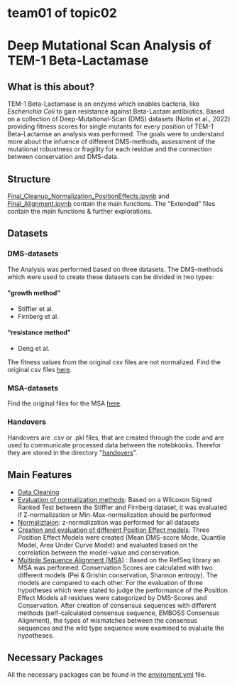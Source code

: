 # team01 of topic02 


# Deep Mutational Scan Analysis of TEM-1 Beta-Lactamase
## What is this about?
TEM-1 Beta-Lactamase is an enzyme which enables bacteria, like *Escherichia Coli* to gain resistance against Beta-Lactam antibiotics. Based on a collection of Deep-Mutational-Scan (DMS) datasets (Notin et al., 2022) providing fitness scores for single mutants for every position of TEM-1 Beta-Lactamse an analysis was performed. The goals were to understand more about the infuence of different DMS-methods, assessment of the mutational robustness or fragility for each residue and the connection between conservation and DMS-data.

## Structure
[Final_Cleanup_Normalization_PositionEffects.ipynb](Final_Cleanup_Normalization_PositionEffects.ipynb) and [Final_Alignment.ipynb](Final_Alignment.ipynb) contain the main functions.
The "Extended" files contain the main functions & further explorations.

## Datasets
### DMS-datasets
The Analysis was performed based on three datasets. The DMS-methods which were used to create these datasets can be divided in two types:
#### "growth method"
* Stiffler et al.
* Firnberg et al.
#### “resistance method”
* Deng et al.

The fitness values from the original csv files are not normalized.
Find the original csv files [here](dataSources/DMS_datasets).

### MSA-datasets
Find the original files for the MSA [here](dataSources/MSA_datasets).

### Handovers
Handovers are .csv or .pkl files, that are created through the code and are used to communicate processed data between the notebkooks. Therefor they are stored in the directory "[handovers](dataSources/handovers)".

## Main Features
* [Data Cleaning](Final_Cleanup_Normalization_PositionEffects.ipynb)
* [Evaluation of normalization methods](Final_Cleanup_Normalization_PositionEffects.ipynb): Based on a Wilcoxon Signed Ranked Test between the Stiffler and Firnberg dataset, it was evaluated if Z-normalization or Min-Max-normalization should be performed
* [Normaliztaion](Final_Cleanup_Normalization_PositionEffects.ipynb): z-normalization was performed for all datasets
* [Creation and evaluation of different Position Effect models](Final_Cleanup_Normalization_PositionEffects.ipynb): Three Position Effect Models were created (Mean DMS-score Mode, Quantile Model, Area Under Curve Model) and evaluated based on the correlation between the model-value and conservation.
* [Multiple Sequence Alignment (MSA)](Final_Alignment.ipynb) : Based on the RefSeq library an MSA was performed. Conservation Scores are calculated with two different models (Pei & Grishin conservation, Shannon entropy). The models are compared to each other. For the evaluation of three hypotheses which were stated to judge the performance of the Position Effect Models all residues were categorized by DMS-Scores and Conservation. After creation of consensus sequences with different methods (self-calculated consensus sequence, EMBOSS Consensus Alignment), the types of mismatches between the consensus sequences and the wild type sequence were examined to evaluate the hypotheses.

## Necessary Packages
All the necessary packages can be found in the [enviroment.yml](enviroment.yml) file.



